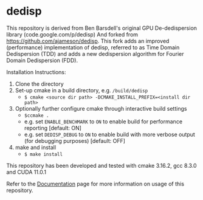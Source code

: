 # dedisp
This repository is derived from Ben Barsdell's original GPU De-dedispersion library (code.google.com/p/dedisp)
And forked from https://github.com/ajameson/dedisp. This fork adds an improved (performance) implementation of dedisp,
referred to as Time Domain Dedispersion (TDD) and adds a new dedispersion algorithm for Fourier Domain Dedispersion (FDD).

Installation Instructions:

  1.  Clone the directory
  2.  Set-up cmake in a build directory, e.g. `/build/dedisp`
      * `$ cmake <source dir path> -DCMAKE_INSTALL_PREFIX=<install dir path>`
  3.  Optionally further configure cmake through interactive build settings
      * `$ccmake .`
      * e.g. set `ENABLE_BENCHMARK` to `ON` to enable build for performance reporting [default: ON]
      * e.g. set `DEDISP_DEBUG` to `ON` to enable build with more verbose output (for debugging purposes) [default: OFF]
  4.  make and install
      * `$ make install`

This repository has been developed and tested with cmake 3.16.2, gcc 8.3.0 and CUDA 11.0.1

Refer to the [Documentation](Documentation.md) page for more information on usage of this repository.
